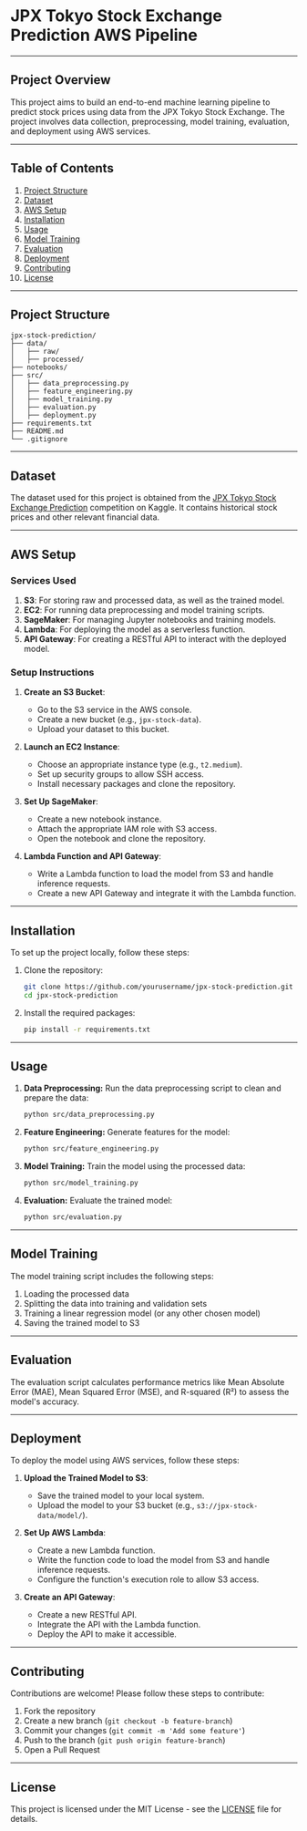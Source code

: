 # JPX Tokyo Stock Exchange Prediction AWS Pipeline

---

## Project Overview
This project aims to build an end-to-end machine learning pipeline to predict stock prices using data from the JPX Tokyo Stock Exchange. The project involves data collection, preprocessing, model training, evaluation, and deployment using AWS services.

---

## Table of Contents
1. [Project Structure](#project-structure)
2. [Dataset](#dataset)
3. [AWS Setup](#aws-setup)
4. [Installation](#installation)
5. [Usage](#usage)
6. [Model Training](#model-training)
7. [Evaluation](#evaluation)
8. [Deployment](#deployment)
9. [Contributing](#contributing)
10. [License](#license)
---

## Project Structure
```plaintext
jpx-stock-prediction/
├── data/
│   ├── raw/
│   ├── processed/
├── notebooks/
├── src/
│   ├── data_preprocessing.py
│   ├── feature_engineering.py
│   ├── model_training.py
│   ├── evaluation.py
│   ├── deployment.py
├── requirements.txt
├── README.md
└── .gitignore
```


---

## Dataset
The dataset used for this project is obtained from the [JPX Tokyo Stock Exchange Prediction](https://www.kaggle.com/c/jpx-tokyo-stock-exchange-prediction) competition on Kaggle. It contains historical stock prices and other relevant financial data.

---

## AWS Setup
### Services Used
1. **S3**: For storing raw and processed data, as well as the trained model.
2. **EC2**: For running data preprocessing and model training scripts.
3. **SageMaker**: For managing Jupyter notebooks and training models.
4. **Lambda**: For deploying the model as a serverless function.
5. **API Gateway**: For creating a RESTful API to interact with the deployed model.

### Setup Instructions
1. **Create an S3 Bucket**:
    - Go to the S3 service in the AWS console.
    - Create a new bucket (e.g., `jpx-stock-data`).
    - Upload your dataset to this bucket.

2. **Launch an EC2 Instance**:
    - Choose an appropriate instance type (e.g., `t2.medium`).
    - Set up security groups to allow SSH access.
    - Install necessary packages and clone the repository.

3. **Set Up SageMaker**:
    - Create a new notebook instance.
    - Attach the appropriate IAM role with S3 access.
    - Open the notebook and clone the repository.

4. **Lambda Function and API Gateway**:
    - Write a Lambda function to load the model from S3 and handle inference requests.
    - Create a new API Gateway and integrate it with the Lambda function.

---

## Installation
To set up the project locally, follow these steps:
1. Clone the repository:
    ```bash
    git clone https://github.com/yourusername/jpx-stock-prediction.git
    cd jpx-stock-prediction
    ```
2. Install the required packages:
    ```bash
    pip install -r requirements.txt
    ```

---

## Usage
1. **Data Preprocessing:** Run the data preprocessing script to clean and prepare the data:
    ```bash
    python src/data_preprocessing.py
    ```
2. **Feature Engineering:** Generate features for the model:
    ```bash
    python src/feature_engineering.py
    ```
3. **Model Training:** Train the model using the processed data:
    ```bash
    python src/model_training.py
    ```
4. **Evaluation:** Evaluate the trained model:
    ```bash
    python src/evaluation.py
    ```

---

## Model Training
The model training script includes the following steps:
1. Loading the processed data
2. Splitting the data into training and validation sets
3. Training a linear regression model (or any other chosen model)
4. Saving the trained model to S3

---

## Evaluation
The evaluation script calculates performance metrics like Mean Absolute Error (MAE), Mean Squared Error (MSE), and R-squared (R²) to assess the model's accuracy.

---

## Deployment
To deploy the model using AWS services, follow these steps:
1. **Upload the Trained Model to S3**:
    - Save the trained model to your local system.
    - Upload the model to your S3 bucket (e.g., `s3://jpx-stock-data/model/`).

2. **Set Up AWS Lambda**:
    - Create a new Lambda function.
    - Write the function code to load the model from S3 and handle inference requests.
    - Configure the function's execution role to allow S3 access.

3. **Create an API Gateway**:
    - Create a new RESTful API.
    - Integrate the API with the Lambda function.
    - Deploy the API to make it accessible.

---

## Contributing
Contributions are welcome! Please follow these steps to contribute:
1. Fork the repository
2. Create a new branch (`git checkout -b feature-branch`)
3. Commit your changes (`git commit -m 'Add some feature'`)
4. Push to the branch (`git push origin feature-branch`)
5. Open a Pull Request

---

## License
This project is licensed under the MIT License - see the [LICENSE](LICENSE) file for details.
